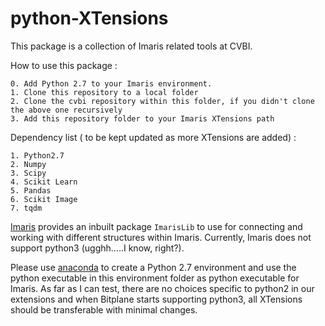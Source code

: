 # python-XTensions

This package is a collection of Imaris related tools at CVBI.

How to use this package :

```
0. Add Python 2.7 to your Imaris environment.
1. Clone this repository to a local folder
2. Clone the cvbi repository within this folder, if you didn't clone the above one recursively
3. Add this repository folder to your Imaris XTensions path
```

Dependency list ( to be kept updated as more XTensions are added) :

    1. Python2.7
    2. Numpy
    3. Scipy
    4. Scikit Learn
    5. Pandas
    6. Scikit Image
    7. tqdm

[Imaris](!http://www.bitplane.com/imaris) provides an inbuilt package `ImarisLib` to use for connecting and working with different structures within Imaris. Currently, Imaris does not support python3 (ugghh.....I know, right?).
 
Please use [anaconda](!https://www.anaconda.com) to create a Python 2.7 environment and use the python executable in this environment folder as python executable for Imaris. As far as I can test, there are no choices specific to python2 in our extensions and when Bitplane starts supporting python3, all XTensions should be transferable with minimal changes. 